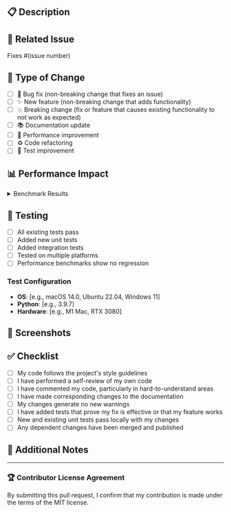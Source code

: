 ## 📋 Description
<!-- Provide a brief description of your changes -->

## 🎯 Related Issue
<!-- Link to the issue this PR addresses -->
Fixes #(issue number)

## 🔄 Type of Change
<!-- Check all that apply -->
- [ ] 🐛 Bug fix (non-breaking change that fixes an issue)
- [ ] ✨ New feature (non-breaking change that adds functionality)
- [ ] 💥 Breaking change (fix or feature that causes existing functionality to not work as expected)
- [ ] 📚 Documentation update
- [ ] 🚀 Performance improvement
- [ ] ♻️ Code refactoring
- [ ] 🧪 Test improvement

## 📊 Performance Impact
<!-- For performance-related changes, provide benchmark results -->
<details>
<summary>Benchmark Results</summary>

```
Before: X.XXs
After: X.XXs
Speedup: XX%
```

</details>

## 🧪 Testing
<!-- Describe the tests you ran -->
- [ ] All existing tests pass
- [ ] Added new unit tests
- [ ] Added integration tests
- [ ] Tested on multiple platforms
- [ ] Performance benchmarks show no regression

### Test Configuration
- **OS**: [e.g., macOS 14.0, Ubuntu 22.04, Windows 11]
- **Python**: [e.g., 3.9.7]
- **Hardware**: [e.g., M1 Mac, RTX 3080]

## 📸 Screenshots
<!-- If applicable, add screenshots to help explain your changes -->

## ✅ Checklist
<!-- Check all that apply -->
- [ ] My code follows the project's style guidelines
- [ ] I have performed a self-review of my own code
- [ ] I have commented my code, particularly in hard-to-understand areas
- [ ] I have made corresponding changes to the documentation
- [ ] My changes generate no new warnings
- [ ] I have added tests that prove my fix is effective or that my feature works
- [ ] New and existing unit tests pass locally with my changes
- [ ] Any dependent changes have been merged and published

## 📝 Additional Notes
<!-- Add any additional notes, concerns, or discussion points -->

---

### 🏆 Contributor License Agreement
By submitting this pull request, I confirm that my contribution is made under the terms of the MIT license.